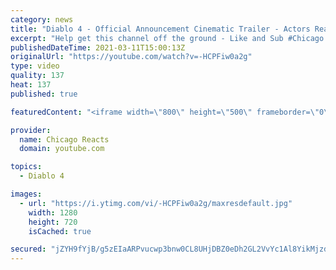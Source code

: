```yaml
---
category: news
title: "Diablo 4 - Official Announcement Cinematic Trailer - Actors React"
excerpt: "Help get this channel off the ground - Like and Sub #Chicago #Blind #React."
publishedDateTime: 2021-03-11T15:00:13Z
originalUrl: "https://youtube.com/watch?v=-HCPFiw0a2g"
type: video
quality: 137
heat: 137
published: true

featuredContent: "<iframe width=\"800\" height=\"500\" frameborder=\"0\" src=\"https://www.youtube.com/embed/-HCPFiw0a2g\" allow=\"accelerometer; autoplay; encrypted-media; gyroscope; picture-in-picture\" allowfullscreen></iframe>"

provider:
  name: Chicago Reacts
  domain: youtube.com

topics:
  - Diablo 4

images:
  - url: "https://i.ytimg.com/vi/-HCPFiw0a2g/maxresdefault.jpg"
    width: 1280
    height: 720
    isCached: true

secured: "jZYH9fYjB/g5zEIaARPvucwp3bnw0CL8UHjDBZ0eDh2GL2VvYc1Al8YikMjzdw8s4rPBc7uXR2IxqfvbUHVQoljlUWbtQlEAA5d1t1Dq3I0r9ToS68DTaWijmHbG8zyRexyd/EssSm8c6r5iVdXDpUzCy3vbnTgcB2zwawPSgL2FwZHIlcWYv8ZdNDMamGd5AMBziEUZ4OIyD5oM0QUTuKFSDSsBzw5z1m+b/ZlvnD/WDXmCPe/Kx2guHvCthznbwL89IyNF4ESFrOncE06zEJmWoCVi4WYpFUpxpWCuzma1pGM11r821zzQ0N8uwSNqgRit2+PGvNVL3JQlBt2LEw7qMi1eOeBU+vTy61Bk03Rk523F9BiMsOYwkJfJqG2iHKylVh330VRTGmriJ6SIKHzIglyZRy9EZO3vqYIxIlV0bRYoztiM93wzlc46Trk5;WuwXKR55OPhrFyHq4mAgNQ=="
---
```



